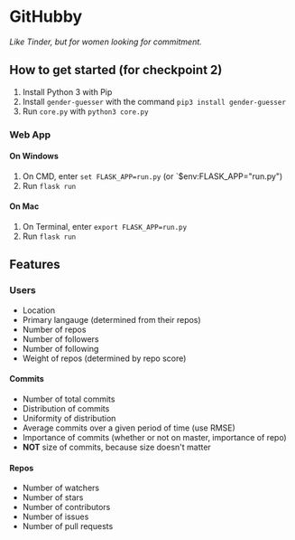 # GitHubby

_Like Tinder, but for women looking for commitment._

## How to get started (for checkpoint 2)

1. Install Python 3 with Pip
2. Install `gender-guesser` with the command `pip3 install gender-guesser`
3. Run `core.py` with `python3 core.py`

### Web App

#### On Windows

1. On CMD, enter `set FLASK_APP=run.py` (or `$env:FLASK_APP="run.py")
2. Run `flask run`

#### On Mac

1. On Terminal, enter `export FLASK_APP=run.py`
2. Run `flask run`

## Features

### Users

- Location
- Primary langauge (determined from their repos)
- Number of repos
- Number of followers
- Number of following
- Weight of repos (determined by repo score)

#### Commits

- Number of total commits
- Distribution of commits
- Uniformity of distribution
- Average commits over a given period of time (use RMSE)
- Importance of commits (whether or not on master, importance of repo)
- __NOT__ size of commits, because size doesn't matter

#### Repos

- Number of watchers
- Number of stars
- Number of contributors
- Number of issues
- Number of pull requests